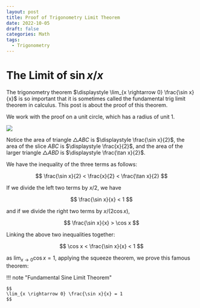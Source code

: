 ```yaml
---
layout: post
title: Proof of Trigonometry Limit Theorem
date: 2022-10-05
draft: false
categories: Math
tags:
  - Trigonometry
---
```


# The Limit of $\sin x / x$

The trigonometry theorem $\displaystyle \lim_{x \rightarrow 0} \frac{\sin x}{x}$ is so important that it is sometimes called the fundamental trig limit theorem in calculus.  This post is about the proof of this theorem.

We work with the proof on a unit circle, which has a radius of unit 1.

<img style="max-width: 350px" src="https://lh3.googleusercontent.com/pw/AP1GczMNl8vyFn0RYmaYaNdRicZM6bHF4lL4WEZtocbnM9Q9-ow_5Df12oIGccfk9agk9PiiIooc6zszrKLAsroVqJkWTrqCGch-aOi5zfFytqmP_ixhwKw" />

Notice the area of triangle $\bigtriangleup ABC$ is $\displaystyle \frac{\sin x}{2}$, the area of the slice $ABC$ is $\displaystyle \frac{x}{2}$, and the area of the larger triangle $\bigtriangleup ABD$ is $\displaystyle \frac{\tan x}{2}$.

We have the inequality of the three terms as follows:

$$
\frac{\sin x}{2} < \frac{x}{2} < \frac{\tan x}{2}
$$

If we divide the left two terms by $x/2$, we have

$$
\frac{\sin x}{x} < 1
$$

and if we divide the right two terms by $x /(2 \cos x)$, 

$$
\frac{\sin x}{x} > \cos x
$$

Linking the above two inequalities together:

$$
\cos x < \frac{\sin x}{x} < 1
$$

as $\lim_{x \rightarrow 0} \cos x = 1$, applying the squeeze theorem, we prove this famous theorem:


!!! note "Fundamental Sine Limit Theorem"

    $$
    \lim_{x \rightarrow 0} \frac{\sin x}{x} = 1
    $$

